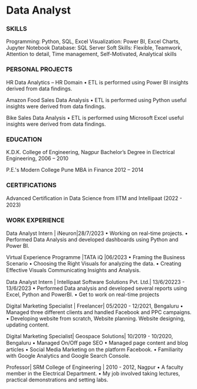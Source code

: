 # Data Analyst

### SKILLS
  Programming: Python, SQL, Excel 
  Visualization: Power BI, Excel Charts, Jupyter Notebook
  Database: SQL Server
  Soft Skills: Flexible, Teamwork, Attention to detail, Time management, Self-Motivated, Analytical skills	

### PERSONAL PROJECTS
  HR Data Analytics – HR Domain
•	ETL is performed using Power BI insights derived from data findings.

  Amazon Food Sales Data Analysis
•	ETL is performed using Python useful insights were derived from data findings.

  Bike Sales Data Analysis
•	ETL is performed using Microsoft Excel useful insights were derived from data findings.


 ### EDUCATION
 K.D.K. College of Engineering, Nagpur
 Bachelor’s Degree in Electrical Engineering, 
 2006 – 2010

 P.E.'s Modern College Pune
 MBA in Finance 
 2012 – 2014

### CERTIFICATIONS
Advanced Certiﬁcation in Data Science from IITM and    Intellipaat (2022 - 2023)

### WORK EXPERIENCE
Data Analyst Intern | iNeuron|28/7/2023
•	Working on real-time projects.
•	Performed Data Analysis and developed dashboards using Python and Power BI.

Virtual Experience Programme |TATA iQ |06/2023
•	Framing the Business Scenario
•	Choosing the Right Visuals for analyzing the data.
•	Creating Eﬀective Visuals Communicating Insights and Analysis.

Data Analyst Intern | Intellipaat Software Solutions Pvt. Ltd.| 13/6/20223 - 13/6/2023
•	Performed Data analysis and developed several reports using Excel, Python and PowerBI. 
•	Get to work on real-time projects

Digital Marketing Specialist | Freelancer| 05/2020 - 12/2021, Bengaluru
•	Managed three different clients and handled Facebook and PPC campaigns.
•	Developing website from scratch, Website planning. Website designing, updating content.

Digital Marketing Specialist| Geospace Solutions| 10/2019 - 10/2020, Bengaluru
•	Managed On/Oﬀ page SEO
•	Managed page content and blog articles
•	Social Media Marketing on the platform Facebook.
•	Familiarity with Google Analytics and Google Search Console.

Professor| SRM College of Engineering | 2010 - 2012, Nagpur
•	A faculty member in the Electrical Department.
•	My job involved taking lectures, practical demonstrations and setting labs.




 


